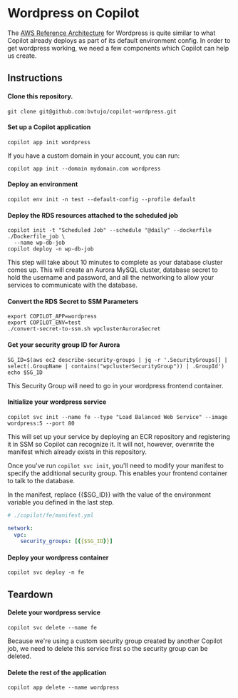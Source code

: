 # Wordpress on Copilot

The [AWS Reference Architecture](https://docs.aws.amazon.com/whitepapers/latest/best-practices-wordpress/reference-architecture.html) for Wordpress is quite similar to what Copilot already deploys as part of its default environment config. In order to get wordpress working, we need a few components which Copilot can help us create. 

## Instructions

#### Clone this repository.
```
git clone git@github.com:bvtujo/copilot-wordpress.git
```
#### Set up a Copilot application
```
copilot app init wordpress
```
If you have a custom domain in your account, you can run: 
```
copilot app init --domain mydomain.com wordpress
```

#### Deploy an environment
```
copilot env init -n test --default-config --profile default
```

#### Deploy the RDS resources attached to the scheduled job
```
copilot init -t "Scheduled Job" --schedule "@daily" --dockerfile ./Dockerfile_job \
  --name wp-db-job
copilot deploy -n wp-db-job
```
This step will take about 10 minutes to complete as your database cluster comes up. This will create an Aurora MySQL cluster, database secret to hold the username and password, and all the networking to allow your services to communicate with the database.

#### Convert the RDS Secret to SSM Parameters
```
export COPILOT_APP=wordpress
export COPILOT_ENV=test
./convert-secret-to-ssm.sh wpclusterAuroraSecret
```
#### Get your security group ID for Aurora
```
SG_ID=$(aws ec2 describe-security-groups | jq -r '.SecurityGroups[] | select(.GroupName | contains("wpclusterSecurityGroup")) | .GroupId')
echo $SG_ID
```
This Security Group will need to go in your wordpress frontend container.

#### Initialize your wordpress service
```
copilot svc init --name fe --type "Load Balanced Web Service" --image wordpress:5 --port 80
```
This will set up your service by deploying an ECR repository and registering it in SSM so Copilot can recognize it. It will not, however, overwrite the manifest which already exists in this repository. 

Once you've run `copilot svc init`, you'll need to modify your manifest to specify the additional security group. This enables your frontend container to talk to the database.

In the manifest, replace {{$SG_ID}} with the value of the environment variable you defined in the last step. 
```yaml
# ./copilot/fe/manifest.yml

network:
  vpc:
    security_groups: [{{$SG_ID}}]
```
#### Deploy your wordpress container
```
copilot svc deploy -n fe
```


## Teardown

#### Delete your wordpress service
```
copilot svc delete --name fe
```
Because we're using a custom security group created by another Copilot job, we need to delete this service first so the security group can be deleted.

#### Delete the rest of the application
```
copilot app delete --name wordpress
```

